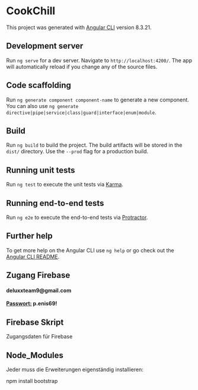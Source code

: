 # CookChill

This project was generated with [Angular CLI](https://github.com/angular/angular-cli) version 8.3.21.

## Development server

Run `ng serve` for a dev server. Navigate to `http://localhost:4200/`. The app will automatically reload if you change any of the source files.

## Code scaffolding

Run `ng generate component component-name` to generate a new component. You can also use `ng generate directive|pipe|service|class|guard|interface|enum|module`.

## Build

Run `ng build` to build the project. The build artifacts will be stored in the `dist/` directory. Use the `--prod` flag for a production build.

## Running unit tests

Run `ng test` to execute the unit tests via [Karma](https://karma-runner.github.io).

## Running end-to-end tests

Run `ng e2e` to execute the end-to-end tests via [Protractor](http://www.protractortest.org/).

## Further help

To get more help on the Angular CLI use `ng help` or go check out the [Angular CLI README](https://github.com/angular/angular-cli/blob/master/README.md).

## Zugang Firebase
<h4>deluxxteam9@gmail.com</h4>
<b><u>Passwort:</u> p.enis69!</b>

## Firebase Skript
<p>Zugangsdaten für Firebase</p>
<!-- The core Firebase JS SDK is always required and must be listed first -->
<script src="https://www.gstatic.com/firebasejs/7.7.0/firebase-app.js"></script>

<!-- TODO: Add SDKs for Firebase products that you want to use
     https://firebase.google.com/docs/web/setup#available-libraries -->

<script>
  // Your web app's Firebase configuration
  var firebaseConfig = {
    apiKey: "AIzaSyDFK_xVqQL-7PjwAQRYrYeDNfM59_d1V2g",
    authDomain: "team-deluxxe.firebaseapp.com",
    databaseURL: "https://team-deluxxe.firebaseio.com",
    projectId: "team-deluxxe",
    storageBucket: "team-deluxxe.appspot.com",
    messagingSenderId: "565630719372",
    appId: "1:565630719372:web:8cac8b76f8a4151d2532a9"
  };
  // Initialize Firebase
  firebase.initializeApp(firebaseConfig);
</script>

## Node_Modules
<p>Jeder muss die Erweiterungen eigenständig installieren:</p>
<p>npm install bootstrap</p>

